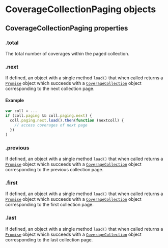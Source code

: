# CoverageCollectionPaging objects

## CoverageCollectionPaging properties

### .total

The total number of coverages within the paged collection.

### .next

If defined, an object with a single method `load()` that when called returns a [`Promise`](https://developer.mozilla.org/de/docs/Web/JavaScript/Reference/Global_Objects/Promise) object which succeeds with a [`CoverageCollection`](CoverageCollection.md) object corresponding to the next collection page.

#### Example

```js
var coll = ...
if (coll.paging && coll.paging.next) {
  coll.paging.next.load().then(function (nextcoll) {
    // access coverages of next page
  })
)
```

### .previous

If defined, an object with a single method `load()` that when called returns a [`Promise`](https://developer.mozilla.org/de/docs/Web/JavaScript/Reference/Global_Objects/Promise) object which succeeds with a [`CoverageCollection`](CoverageCollection.md) object corresponding to the previous collection page.

### .first

If defined, an object with a single method `load()` that when called returns a [`Promise`](https://developer.mozilla.org/de/docs/Web/JavaScript/Reference/Global_Objects/Promise) object which succeeds with a [`CoverageCollection`](CoverageCollection.md) object corresponding to the first collection page.

### .last

If defined, an object with a single method `load()` that when called returns a [`Promise`](https://developer.mozilla.org/de/docs/Web/JavaScript/Reference/Global_Objects/Promise) object which succeeds with a [`CoverageCollection`](CoverageCollection.md) object corresponding to the last collection page.
